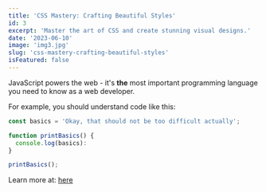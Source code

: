 ```yaml
---
title: 'CSS Mastery: Crafting Beautiful Styles'
id: 3
excerpt: 'Master the art of CSS and create stunning visual designs.'
date: '2023-06-10'
image: 'img3.jpg'
slug: 'css-mastery-crafting-beautiful-styles'
isFeatured: false
---
```


JavaScript powers the web - it's **the** most important programming language you need to know as a web developer.

For example, you should understand code like this:

```js
const basics = 'Okay, that should not be too difficult actually';

function printBasics() {
  console.log(basics):
}

printBasics();
```

Learn more at: [here](https://github.com/A1exEra)
